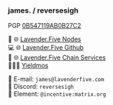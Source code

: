 ### james. / reversesigh  
PGP [0B547119AB0B27C2](https://keybase.io/reversesigh)  

:bee: 🌐 [Lavender.Five Nodes](https://lavenderfive.com)  
:computer:   🌐 [Lavender.Five Github](https://github.com/lavenderfive)  
:wrench:  🌐 [Lavender.Five Chain Services](https://services.lavenderfive.com/)  
🧑‍🚀🌐 [Yieldmos](https://yieldmos.com)

📧 E-mail: `james@lavenderfive.com`  
💬 Discord: `reversesigh`  
💬 Element: `@incentive:matrix.org`  
  
